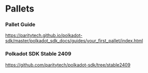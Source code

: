 # Pallets

### Pallet Guide
https://paritytech.github.io/polkadot-sdk/master/polkadot_sdk_docs/guides/your_first_pallet/index.html

### Polkadot SDK Stable 2409
https://github.com/paritytech/polkadot-sdk/tree/stable2409

